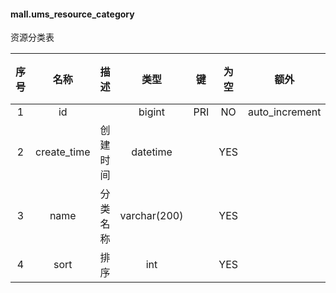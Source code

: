 #### mall.ums_resource_category 
资源分类表

| 序号 | 名称 | 描述 | 类型 | 键 | 为空 | 额外 | 默认值 |
| :--: | :--: | :--: | :--: | :--: | :--: | :--: | :--: |
| 1 | id |  | bigint | PRI | NO | auto_increment |  |
| 2 | create_time | 创建时间 | datetime |  | YES |  |  |
| 3 | name | 分类名称 | varchar(200) |  | YES |  |  |
| 4 | sort | 排序 | int |  | YES |  |  |
